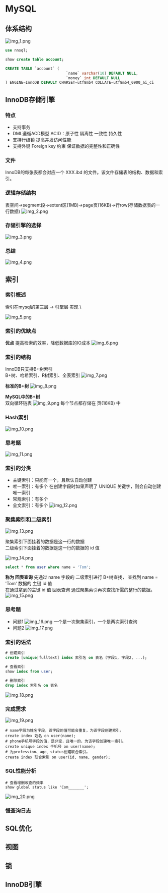 # MySQL
## 体系结构
![img_1.png](img_1.png)

```sql
use nnsql;

show create table account;

CREATE TABLE `account` (
                           `name` varchar(10) DEFAULT NULL,
                           `money` int DEFAULT NULL
) ENGINE=InnoDB DEFAULT CHARSET=utf8mb4 COLLATE=utf8mb4_0900_ai_ci
```

## InnoDB存储引擎
### 特点
- 支持事务
- DML遵循ACD模型
ACID：原子性 隔离性 一致性 持久性
- 支持行级锁 提高并发访问性能
- 支持外键 Foreign key 约束 保证数据的完整性和正确性

### 文件
InnoDB的每张表都会对应一个 XXX.ibd 的文件。该文件存储表的结构、数据和索引。
### 逻辑存储结构
表空间->segment段->extent区(1MB)->page页(16KB)->行row(存储数据表的一行数据)
![img_2.png](img_2.png)

### 存储引擎的选择
![img_3.png](img_3.png)

### 总结
![img_4.png](img_4.png)

## 索引
### 索引概述
索引在mysql的第三层 -> 引擎层 实现 \

![img_5.png](img_5.png)

### 索引的优缺点
**优点**
提高检索的效率，降低数据库的IO成本
![img_6.png](img_6.png)


### 索引的结构
InnoDB只支持B+树索引 \
B+树、哈希索引、R树索引、全表索引
![img_7.png](img_7.png)

**标准的B+树**
![img_8.png](img_8.png)

**MySQL中的B+树**\
双向循环链表
![img_9.png](img_9.png)
每个节点都存储在 页(16KB) 中

### Hash索引
![img_10.png](img_10.png)

### 思考题
![img_11.png](img_11.png)

### 索引的分类
- 主键索引：只能有一个，且默认自动创建
- 唯一索引：有多个 在创建字段时如果声明了 UNIQUE 关键字，则会自动创建唯一索引
- 常规索引：有多个
- 全文索引：有多个
![img_12.png](img_12.png)
### 聚集索引和二级索引
![img_13.png](img_13.png)

聚集索引下面挂着的数据是这一行的数据\
二级索引下面挂着的数据是这一行的数据的 id 值

![img_14.png](img_14.png)

```sql
select * from user where name = 'Tom';
```
**称为 回表查询**
先通过 name 字段的 二级索引进行 B+树查找， 查找到 name = 'Tom' 数据的 主键 id 值 \
在通过拿到的主键 id 值 回表查询 通过聚集索引再次查找所需的整行的数据。
![img_15.png](img_15.png)

### 思考题
- 问题1
![img_16.png](img_16.png)
一个是一次聚集索引，一个是两次索引查询
- 问题2
![img_17.png](img_17.png)

### 索引的语法
```sql
# 创建索引
create [unique|fulltext] index 索引名 on 表名 (字段1, 字段2, ...);

# 查看索引
show index from user;
  
# 删除索引
drop index 索引名 on 表名
```
![img_18.png](img_18.png)

### 完成需求
![img_19.png](img_19.png)
```mysql
# name字段为姓名字段，该字段的值可能会重复，为该字段创建索引。
create index 姓名 on user(name);
# phone手机号字段的值，是非空，且唯一的，为该字段创建唯一索引。
create unique index 手机号 on user(name);
# 为profession、age、status创建联合索引。
create index 联合索引 on user(id, name, gender);

```


### SQL性能分析
```mysql
# 查看增删改查的频率
show global status like 'Com_______';
```
![img_20.png](img_20.png)

### 慢查询日志



## SQL优化

## 视图

## 锁

## InnoDB引擎
























